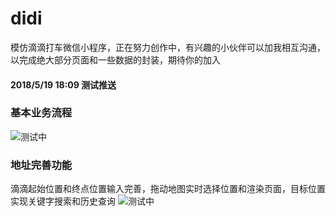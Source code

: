 # didi
模仿滴滴打车微信小程序，正在努力创作中，有兴趣的小伙伴可以加我相互沟通，以完成绝大部分页面和一些数据的封装，期待你的加入
#### 2018/5/19 18:09 测试推送
### 基本业务流程
![测试中](https://github.com/WsmDyj/didi/blob/master/images/GIF3.gif)
### 地址完善功能
滴滴起始位置和终点位置输入完善，拖动地图实时选择位置和渲染页面，目标位置实现关键字搜索和历史查询
![测试中](https://github.com/WsmDyj/didi/blob/master/images/START-END.gif)
